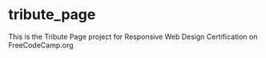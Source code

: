 # tribute_page

This is the Tribute Page project for Responsive Web Design Certification on FreeCodeCamp.org

